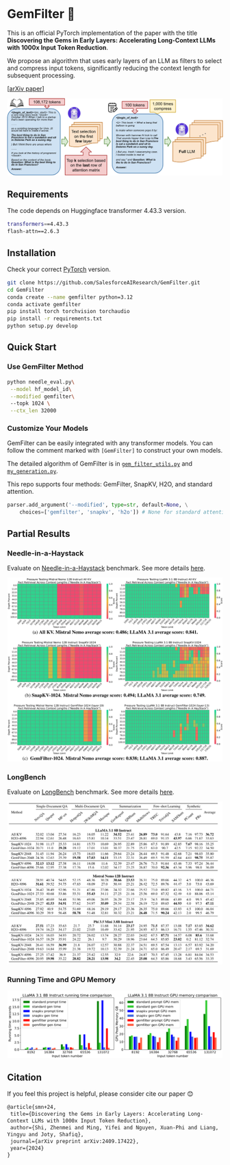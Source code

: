 # GemFilter :gem:

This is an official PyTorch implementation of the paper with the title **Discovering the Gems in Early Layers: Accelerating Long-Context LLMs with 1000x Input Token Reduction**.

We propose an algorithm that uses early layers of an LLM as filters to select and compress input tokens, significantly reducing the context length for subsequent processing.

[[arXiv paper](https://arxiv.org/pdf/2409.17422)]

![GemFilter](./assets/intro.png)

## Requirements

The code depends on Huggingface transformer 4.43.3 version.

```bash
transformers==4.43.3
flash-attn==2.6.3
```

## Installation

Check your correct [PyTorch](https://pytorch.org/) version.

```bash
git clone https://github.com/SalesforceAIResearch/GemFilter.git
cd GemFilter
conda create --name gemfilter python=3.12
conda activate gemfilter
pip install torch torchvision torchaudio 
pip install -r requirements.txt
python setup.py develop
```

## Quick Start

### Use GemFilter Method

```bash
python needle_eval.py\
 --model hf_model_id\
 --modified gemfilter\ 
 --topk 1024 \
 --ctx_len 32000
```

### Customize Your Models

GemFilter can be easily integrated with any transformer models. You can follow the comment marked with `[GemFilter]` to construct your own models.

The detailed algorithm of GemFilter is in [`gem_filter_utils.py`](./my_baseline/GemFilter/gem_filter_utils.py) and [`my_generation.py`](./my_utils/my_generation.py).

This repo supports four methods: GemFilter, SnapKV, H2O, and standard attention.

```python
parser.add_argument('--modified', type=str, default=None, \
    choices=['gemfilter', 'snapkv', 'h2o']) # None for standard attention
```

## Partial Results

### Needle-in-a-Haystack

Evaluate on [Needle-in-a-Haystack](https://github.com/gkamradt/LLMTest_NeedleInAHaystack) benchmark. See more details [here](./eval/needle).

![Pressure Test Result on Needle-in-a-Haystack](./assets/needle.png)

### LongBench

Evaluate on [LongBench](https://github.com/THUDM/LongBench) benchmark. See more details [here](./eval/LongBench).

![Comprehensive Experiment Results on LongBench](./assets/longbench.png)

### Running Time and GPU Memory

![Running Time and GPU Memory](./assets/complexity.png)


## Citation

If you feel this project is helpful, please consider cite our paper :blush:

```
@article{smn+24,
 title={Discovering the Gems in Early Layers: Accelerating Long-Context LLMs with 1000x Input Token Reduction},
 author={Shi, Zhenmei and Ming, Yifei and Nguyen, Xuan-Phi and Liang, Yingyu and Joty, Shafiq},
 journal={arXiv preprint arXiv:2409.17422},
 year={2024}
}
```
